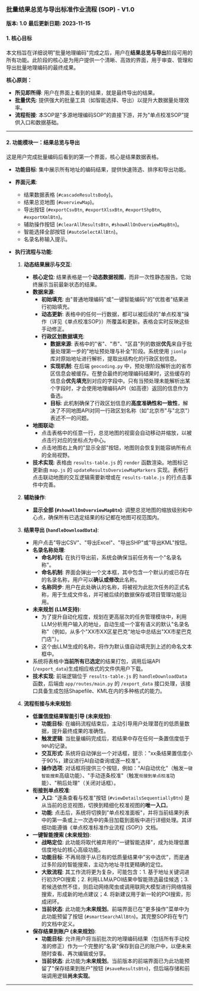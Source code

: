 ### 批量结果总览与导出标准作业流程 (SOP) - V1.0

**版本: 1.0**
**最后更新日期: 2023-11-15**

#### 1. 核心目标

本文档旨在详细说明"批量地理编码"完成之后，用户在**结果总览与导出**阶段可用的所有功能。此阶段的核心是为用户提供一个清晰、高效的界面，用于审查、管理和导出批量地理编码的最终成果。

**核心原则：**
*   **所见即所得**: 用户在界面上看到的结果，就是最终导出的结果。
*   **批量优先**: 提供强大的批量工具（如智能选择、导出）以提升大数据量处理效率。
*   **流程衔接**: 本SOP是"多源地理编码SOP"的直接下游，并为"单点校准SOP"提供入口和数据基础。

---

#### 2. 功能模块一：结果总览与导出

这是用户完成批量编码后看到的第一个界面，核心是结果数据表格。

*   **功能目标**: 集中展示所有地址的编码结果，提供快速筛选、排序和导出功能。

*   **界面元素**:
    *   结果数据表格 (`#cascadeResultsBody`)。
    *   结果总览地图 (`#overviewMap`)。
    *   导出按钮 (`#exportCsvBtn`, `#exportXlsxBtn`, `#exportShpBtn`, `#exportKmlBtn`)。
    *   辅助操作按钮 (`#clearAllResultsBtn`, `#showAllOnOverviewMapBtn`)。
    *   智能选择全部按钮 (`#autoSelectAllBtn`)。
    *   名录名称输入提示。

*   **执行流程与功能**:
    1.  **动态结果展示与交互**:
        *   **核心定位**: 结果表格是一个**动态数据视图**，而非一次性静态报告。它始终展示当前最新状态的结果。
        *   **数据来源**:
            *   **初始填充**: 由"普通地理编码"或"一键智能编码"的"优胜者"结果进行初始填充。
            *   **动态更新**: 表格中的任何一行数据，都可以被后续的"单点校准"操作（详见《单点校准SOP》）所覆盖和更新。表格会实时反映这些手动修正。
            *   **行政区划数据填充**:
                *   **数据来源**: 表格中的"省"、"市"、"区县"列的数据**优先**来自于批量处理第一步的"地址预处理与补全"阶段。系统使用 `jionlp` 库对原始地址进行解析，提取出结构化的行政区划信息。
                *   **实现机制**: 在后端 `geocoding.py` 中，预处理阶段解析出的省市区信息会被缓存。在整合最终的地理编码结果时，这些缓存的信息会**优先填充**到对应的字段中。只有当预处理未能解析出某个字段时，才会使用地理编码API（如高德）返回的信息作为备选。
                *   **目标**: 此机制确保了行政区划信息的**高度准确性和一致性**，解决了不同地图API对同一行政区划名称（如"北京市"与"北京"）表述不一的问题。
        *   **地图联动**:
            *   点击表格中的任意一行，总览地图的视窗会自动移动并缩放，以被点击行对应的坐标点为中心。
            *   点击地图右上角的"显示全部"按钮，地图则会恢复到能容纳所有点的全局视野。
        *   **技术实现**: 表格由 `results-table.js` 的 `render` 函数渲染。地图标记更新由 `map.js` 的 `updateResultsOverviewMapMarkers` 实现。表格行点击联动地图的交互逻辑需要新增或在 `results-table.js` 的行点击事件中完善。

    2.  **辅助操作**:
        *   **显示全部 (`#showAllOnOverviewMapBtn`)**: 调整总览地图的缩放级别和中心点，确保所有已选定结果的标记都在地图可视范围内。

    3.  **结果导出 (`handleDownloadData`)**:
        *   用户点击"导出CSV"、"导出Excel"、"导出SHP"或"导出KML"按钮。
        *   **名录名称处理**:
            *   **命名时机**: 在执行导出前，系统会确保当前任务有一个"名录名称"。
            *   **命名机制**: 界面会弹出一个文本框，其中包含一个默认的或已存在的名录名称，用户可以**确认或修改**此名称。
            *   **名称同步**: 用户在此处确认的名称，将被视为此批次任务的正式名称，用于生成文件名，并可被后续的数据保存或项目管理功能沿用。
        *   **未来规划 (LLM支持)**:
            *   为了提升自动化程度，规划在更高层次的任务管理模块中，利用LLM分析用户输入的地址，自动生成一个富有语义的默认"名录名称"（例如，从多个"XX市XX区星巴克"地址中总结出"XX市星巴克门店"）。
            *   这个由LLM生成的名称，将作为默认值自动填充到上述的命名文本框中。
        *   系统将表格中**当前所有已选定**的结果打包，调用后端API (`/export_data`)生成相应格式的文件供用户下载。
        *   **技术实现**: 前端逻辑位于 `results-table.js` 的 `handleDownloadData` 函数，后端由 `app/routes/main.py` 的 `/export_data` 接口处理，该接口具备生成包括Shapefile、KML在内的多种格式的能力。

    4. **流程衔接与未来规划**:
        *   **低置信度结果智能引导 (未来规划)**:
            *   **功能目标**: 在编码流程结束后，主动引导用户处理潜在的低质量数据，提升最终成果的准确性。
            *   **触发逻辑**: 当批量编码完成后，若结果中存在任何一条置信度低于`90%`的记录。
            *   **交互形式**: 系统将自动弹出一个对话框，提示："xx条结果置信度小于90%，建议进行AI自动查询或逐一校准"。
            *   **操作选项**: 对话框将提供三个按钮，例如："AI自动优化"（触发`一键智能搜索`高级功能）、"手动逐条校准"（触发`衔接到单点校准`功能）、"稍后处理"（关闭对话框）。
        *   **衔接到单点校准**:
            *   **入口**: "逐条查看与校准"按钮 (`#viewDetailsSequentiallyBtn`) 是从当前的总览视图，切换到精细化校准视图的**唯一入口**。
            *   **功能**: 点击后，系统将切换到"单点校准面板"，并将当前结果列表中的第一条或上一次选中的条目加载到面板中进行详细处理。其详细功能遵循《单点校准标准作业流程 (SOP)》文档。
        *   **一键智能搜索 (未来规划)**:
            *   **战略定位**: 此功能将取代被弃用的"一键智能选择"，成为处理低置信度地址的核心高级功能。
            *   **功能目标**: 不再局限于从已有的低质量结果中"劣中选优"，而是通过多阶段的智能搜索，主动为地址寻找更精确的定位。
            *   **大致流程**: 其工作流将更为复杂，可能包含：1. 基于地址关键词进行初次POI搜索；2. 利用LLM从POI结果中智能筛选最佳候选；3. 若候选依然不佳，则启动网络爬虫或调用联网大模型进行网络情报搜索，形成新的地点建议；4. 将新建议用于新一轮的POI搜索，形成闭环。
            *   **当前状态**: 此功能为**未来规划**。前端界面已在"更多操作"菜单中为此功能预留了按钮 (`#smartSearchAllBtn`)。其完整SOP将在专门的文档中定义。
        *   **保存结果到账户 (未来规划)**:
            *   **功能目标**: 允许用户将当前批次的地理编码结果（包括所有手动校准的修正）作为一个完整的"名录"保存到自己的账户中，以便未来随时查看、再次编辑或分享。
            *   **当前状态**: 此功能为**未来规划**。当前版本的前端界面已为此功能预留了"保存结果到账户"按钮 (`#saveResultsBtn`)，但后端存储和前端调用逻辑**尚未实现**。

--- 